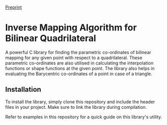 [Preprint](https://dx.doi.org/10.2139/ssrn.4790071)

# Inverse Mapping Algorithm for Bilinear Quadrilateral
A powerful C library for finding the parametric co-ordinates of bilinear mapping for any given point with respect to a quadrilateral. These parametric co-ordinates are also utilised in calculating the interpolation functions or shape functions at the given point. The library also helps in evaluating the Barycentric co-ordinates of a point in case of a triangle.


## Installation
To install the library, simply clone this repository and include the header files in your project. Make sure to link the library during compilation.

Refer to examples in this repository for a quick guide on this library's utility. 
